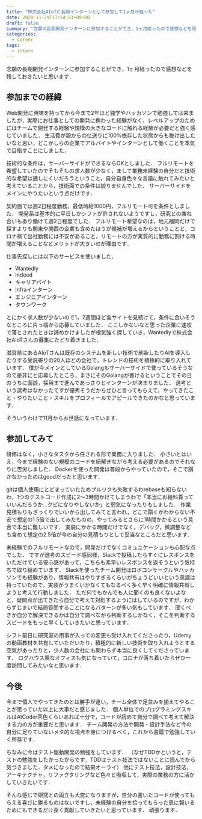 ```yaml
---
title: "株式会社AIoTに長期インターンとして参加して1ヶ月が経った"
date: 2020-11-29T17:54:51+09:00
draft: false
summary: "念願の長期開発インターンに参加することができ，1ヶ月経ったので感想などを残しておきたいと思います．"
categories:
  - career
tags:
  - intern
---
```


念願の長期開発インターンに参加することができ，1ヶ月経ったので感想などを残しておきたいと思います．

## 参加までの経緯
Web開発に興味を持ってから今まで2年ほど独学やハッカソンで勉強しては来ましたが，実際にお仕事としての開発に携わった経験がなく，レベルアップのためにはチームで開発する経験や規模の大きなコードに触れる経験が必要だと強く感じていました．
生活費が親からの仕送りに100%依存した状態からも抜け出したいなと思い，どこかしらの企業でアルバイトやインターンとして働くことを本気で目指すことにしました．

技術的な条件は，サーバーサイドができるならOKとしました．
フルリモートを希望していたのでそもそもの求人数が少なく，まして業務未経験の自分だと技術的な希望は通しにくいだろうということ，自分自身色々な言語に触れてみたいと考えていることから，技術面での条件は絞りませんでした．
サーバーサイドをメインにやりたいという点だけです．

契約面では週2日程度勤務，最低時給1000円，フルリモート可を条件としました．
開発系は基本的に平日しかシフトが許されないようですし，研究との兼ね合いもあり働けて週2日程度でした．
フルリモート希望なのは，地元福岡だけで探すよりも関東や関西の企業も含めたほうが候補が増えるからということと，コロナ禍で出社勤務には不安があること，リモートの方が実質的に勤務に割ける時間が増えることなどメリットが大きいのが理由です．

仕事先探しには以下のサービスを使いました．

- Wantedly
- Indeed
- キャリアバイト
- Infraインターン
- エンジニアインターン
- タウンワーク

とにかく求人数が少ないので1，2週間ほど各サイトを見続けて，条件に合いそうなところに片っ端から応募していました．
ここしかないなと思った企業に速攻で落とされたときは諦めかけましたが根気強く探していき，Wantedlyで株式会社AIoTさんの募集にたどり着きました．

滋賀県にあるAIoTさんは既存のシステムを新しい技術で刷新したりAIを導入したりする受託寄りの20人ほどの会社で，トレンドの技術を積極的に取り入れています．
僕が今メインとしているGolangもサーバーサイドで使っているそうなので是非にと応募したところ，まさにそのGolangが書けるということでその日のうちに面談，採用まで進んであっさりとインターンが決まりました．
選考という選考はなかったですが優秀そうだからぜひと言ってもらえて，やってきたこと・やりたいこと・スキルをプロフィールでアピールできたのかなと思っています．

そういうわけで11月からお世話になっています．

## 参加してみて
研修はなく，小さなタスクから任される形で業務に入りました．
小さいとはいえ，今まで経験のない規模のコードを紐解きながら考える必要があるのでそれなりに苦労しました．
Dockerを使った開発は普段からやっていたので，そこで躓かなかったのはgoodだったと思います．

gitは個人使用にとどまっていたためプルリクも失敗するわrebaseも知らないわ，1つのテストコード作成に2〜3時間かけてしまうわで「本当にお給料貰っていいんだろうか...クビになりやしないか」と弱気になったりもしました．
作業見積もりもざっくりでいいから出してみてと言われ，どこで躓くかわからない不安で想定の1.5倍で出してみたものの，やってみるとさらに1時間かかるという具合で本当に難しいです．
実装にかかる時間だけでなく，デバッグ，微調整なども含めて想定の2.5倍が今の自分の見積もりとして妥当なところだと思います．

未経験でのフルリモートなので，開発だけでなくコミュニケーションも心配な点でした．
ですが選考のスピード感同様，Slackで投稿したらすぐにレスポンスをいただけている安心感があって，こちらも素早いレスポンスを返そうという気持ちで取り組めています．
Slackを使ったチーム開発はロボコンサークルやハッカソンでも経験があり，情報共有はやりすぎるくらいがちょうどいいという意識は持っていたので，実装がうまくいかなくてもなるべく多く早く明確に情報共有しようと考えて行動しました．
ただ何でもかんでも人に聞くのも良くないよなと，疑問点が出てきたら自分で考えて対処するようにはしているのですが，わからずじまいで結局質問することになるパターンが多い気もしています．
聞くべきか自分で解決できるかは自分で調べながら判断するしかなく，そこを判断するスピードをもっと早くしていきたいと思っています．

シフト前日に研究室の用事が入っての変更も受け入れてくださったり，Udemyの動画教材を共有していただいたり，積極的に新しい技術を取り入れようとする空気があったりと，少人数の会社にも関わらず本当に良くしてくださっています．
ログハウス風なオフィスも気になっていて，コロナが落ち着いたらぜひ一度訪問してみたいなと思います．

## 今後
今まで個人でやってきたのとは勝手が違い，チーム全体で足並みを揃えてやることが思っていた以上に大事だと感じました．
個人単位でのプログラミングスキルはAtCoder茶色くらいあれば十分で，コードが読めて自分で調べて考えて解決する力の方が重要だと思います．
チーム開発の方法や開発・設計手法など今の自分に足りていないメタ的な視点を身につけるべく，これから書籍で勉強していく所存です．

ちなみに今はテスト駆動開発の勉強をしています．
（なぜTDDかというと，テストの勉強をしたかったからです．TDDはテスト技法ではないことに読んでから気づきました．タメになったので結果オーライ）
他にテスト技法，設計技法，アーキテクチャ，リファクタリングなど色々と吸収して，実際の業務の方に活かしていきたいです．

そんな感じで研究との両立も大変になりますが，自分の書いたコードが使ってもらえる喜びに勝るものはないですし，未経験の自分を拾ってもらった恩に報いるためにもできるだけ長く貢献していきたいと思っています．
頑張ります．
